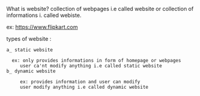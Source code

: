 What is website?
 collection of webpages i.e called website or
 collection of informations i. called webiste.

 ex: https://www.flipkart.com

types of website :

    a_ static website 

      ex: only provides informations in form of homepage or webpages 
         user ca'nt modify anything i.e called static website
    b_ dynamic website

         ex: provides information and user can modify 
         user modify anything i.e called dynamic website